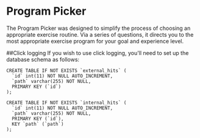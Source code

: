 # Program Picker

The Program Picker was designed to simplify the process of choosing an appropriate exercise routine. Via a series of questions, it directs you to the most appropriate exercise program for your goal and experience level.

##Click logging
If you wish to use click logging, you'll need to set up the database schema as follows:

    CREATE TABLE IF NOT EXISTS `external_hits` (
      `id` int(11) NOT NULL AUTO_INCREMENT,
      `path` varchar(255) NOT NULL,
      PRIMARY KEY (`id`)
    );
    
    CREATE TABLE IF NOT EXISTS `internal_hits` (
      `id` int(11) NOT NULL AUTO_INCREMENT,
      `path` varchar(255) NOT NULL,
      PRIMARY KEY (`id`),
      KEY `path` (`path`)
    );

